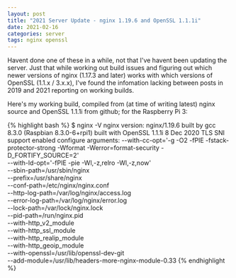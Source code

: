 ```yaml
---
layout: post
title: "2021 Server Update - nginx 1.19.6 and OpenSSL 1.1.1i"
date: 2021-02-16 
categories: server
tags: nginx openssl
---
```


Havent done one of these in a while, not that I've havent been updating the server. Just that while working out build issues and figuring out which newer versions of nginx (1.17.3 and later) works with which versions of OpenSSL (1.1.x / 3.x.x), I've found the infomation lacking between posts in 2019 and 2021 reporting on working builds.

Here's my working build, compiled from (at time of writing latest) nginx source and OpenSSL 1.1.1i from github; for the Raspberry Pi 3:

{% highlight bash %}
 $ nginx -V
nginx version: nginx/1.19.6
built by gcc 8.3.0 (Raspbian 8.3.0-6+rpi1)
built with OpenSSL 1.1.1i  8 Dec 2020
TLS SNI support enabled
configure arguments: 
--with-cc-opt='-g -O2 -fPIE -fstack-protector-strong -Wformat -Werror=format-security -D_FORTIFY_SOURCE=2' \
--with-ld-opt='-fPIE -pie -Wl,-z,relro -Wl,-z,now' \
--sbin-path=/usr/sbin/nginx \
--prefix=/usr/share/nginx \
--conf-path=/etc/nginx/nginx.conf \
--http-log-path=/var/log/nginx/access.log \
--error-log-path=/var/log/nginx/error.log \
--lock-path=/var/lock/nginx.lock \
--pid-path=/run/nginx.pid \
--with-http_v2_module \
--with-http_ssl_module \
--with-http_realip_module \
--with-http_geoip_module \
--with-openssl=/usr/lib/openssl-dev-git \
--add-module=/usr/lib/headers-more-nginx-module-0.33
{% endhighlight %}
